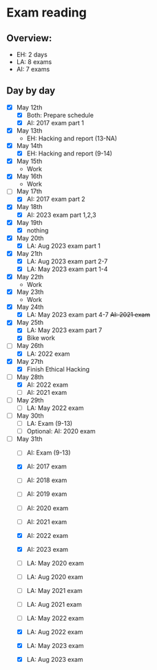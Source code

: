 # Exam reading
## Overview:
- EH: 2 days
- LA: 8 exams
- AI: 7 exams
  
## Day by day
- [x] May 12th
  - [x] Both: Prepare schedule
  - [x] AI: 2017 exam part 1
- [x] May 13th
  - EH: Hacking and report (13-NA)
- [x] May 14th
  - [x] EH: Hacking and report (9-14)
- [x] May 15th
  - Work
- [x] May 16th
  - Work
- [ ] May 17th
  - [x] AI: 2017 exam part 2
- [x] May 18th
  - [x] AI: 2023 exam part 1,2,3
- [x] May 19th
  - [x] nothing 
- [x] May 20th
  - [x] LA: Aug 2023 exam part 1
- [x] May 21th
  - [x] LA: Aug 2023 exam part 2-7
  - [x] LA: May 2023 exam part 1-4
- [x] May 22th
  - Work
- [x] May 23th
  - Work
- [x] May 24th
  - [x] LA: May 2023 exam part 4-7 ~~AI: 2021 exam~~
- [x] May 25th
  - [x] LA: May 2023 exam part 7
  - [x] Bike work
- [ ] May 26th
  - [x] LA: 2022 exam
- [x] May 27th
  - [x] Finish Ethical Hacking
- [ ] May 28th
  - [x] AI: 2022 exam
  - [ ] AI: 2021 exam
- [ ] May 29th
  - [ ] LA: May 2022 exam
- [ ] May 30th
  - [ ] LA: Exam (9-13)
  - [ ] Optional: AI: 2020 exam
- [ ] May 31th
  - [ ] AI: Exam (9-13)

  - [x] AI: 2017 exam
  - [ ] AI: 2018 exam
  - [ ] AI: 2019 exam
  - [ ] AI: 2020 exam
  - [ ] AI: 2021 exam
  - [x] AI: 2022 exam
  - [x] AI: 2023 exam

  - [ ] LA: May 2020 exam
  - [ ] LA: Aug 2020 exam
  - [ ] LA: May 2021 exam
  - [ ] LA: Aug 2021 exam
  - [ ] LA: May 2022 exam
  - [x] LA: Aug 2022 exam
  - [x] LA: May 2023 exam
  - [x] LA: Aug 2023 exam

